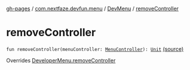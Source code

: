 [gh-pages](../../index.md) / [com.nextfaze.devfun.menu](../index.md) / [DevMenu](index.md) / [removeController](./remove-controller.md)

# removeController

`fun removeController(menuController: `[`MenuController`](../-menu-controller/index.md)`): `[`Unit`](https://kotlinlang.org/api/latest/jvm/stdlib/kotlin/-unit/index.html) [(source)](https://github.com/NextFaze/dev-fun/tree/master/devfun-menu/src/main/java/com/nextfaze/devfun/menu/DeveloperMenu.kt#L152)

Overrides [DeveloperMenu.removeController](../-developer-menu/remove-controller.md)

